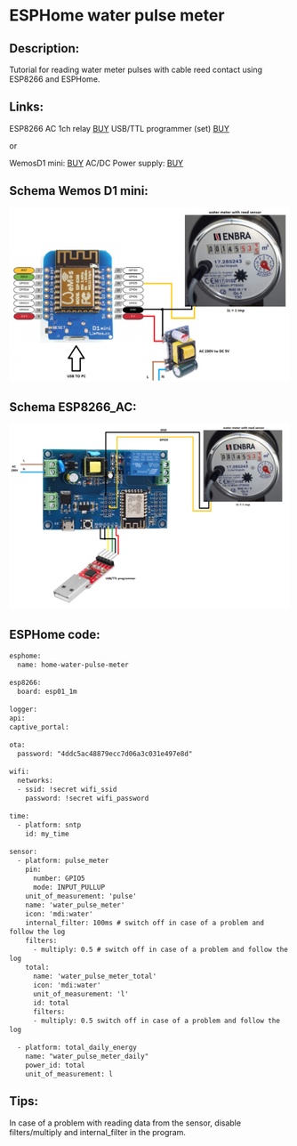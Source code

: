 # ESPHome water pulse meter

## Description:

Tutorial for reading water meter pulses with cable reed contact using ESP8266 and ESPHome.

## Links:

ESP8266 AC 1ch relay [BUY](https://www.aliexpress.com/item/1005001631140958.html?dp=61e453ee0fa2025c4ba43400&cn=ah&aff_fcid=bc98419ec5b0425abf957a328f7c1556-1645572122033-04627-_AnTGXs&tt=CPS_NORMAL&aff_fsk=_AnTGXs&aff_platform=portals-)
USB/TTL programmer (set) [BUY](https://www.aliexpress.com/item/4000120687489.html?spm=a2g0o.productlist.0.0.1c584f39Jcl6io&algo_pvid=9b1a0e4e-551b-4ba6-af72-74ef9ac96b87&aem_p4p_detail=2022022216244713238668511815050004685000&algo_exp_id=9b1a0e4e-551b-4ba6-)

or 

WemosD1 mini: [BUY](https://www.aliexpress.com/item/1005003430551175.html?spm=a2g0o.productlist.0.0.2b6649f2d9lNvP&algo_pvid=999515b6-0dda-4fce-94ff-490172a0ba2c&aem_p4p_detail=2022022216235813155484689130080004686856&algo_exp_id=)
AC/DC Power supply: [BUY](https://www.aliexpress.com/item/1005001432291885.html?dp=61e453ee0fa2025c4ba43400&cn=ah&aff_fcid=e91f783db22b487fac9475b898675279-1645575787579-00803-_d6jWDbY&aff_fsk=_d6jWDbY&aff_platform=link-c-)

## Schema Wemos D1 mini:

![Wemos D1 mini](https://github.com/peca2345/ESPHome-water-pulse-meter/blob/main/WemosD1mini_schema.png)

## Schema ESP8266_AC:
![ESP8266 AC](https://github.com/peca2345/ESPHome-water-pulse-meter/blob/main/ESP8266_AC_schema.png)


## ESPHome code:

```
esphome:
  name: home-water-pulse-meter
  
esp8266:
  board: esp01_1m
  
logger:
api:
captive_portal:

ota:
  password: "4ddc5ac48879ecc7d06a3c031e497e8d"

wifi:
  networks:
  - ssid: !secret wifi_ssid
    password: !secret wifi_password

time:
  - platform: sntp
    id: my_time

sensor:
  - platform: pulse_meter
    pin:
      number: GPIO5
      mode: INPUT_PULLUP
    unit_of_measurement: 'pulse'
    name: 'water_pulse_meter'
    icon: 'mdi:water'
    internal_filter: 100ms # switch off in case of a problem and follow the log
    filters:
      - multiply: 0.5 # switch off in case of a problem and follow the log
    total:
      name: 'water_pulse_meter_total'
      icon: 'mdi:water'
      unit_of_measurement: 'l'
      id: total
      filters:
      - multiply: 0.5 switch off in case of a problem and follow the log

  - platform: total_daily_energy
    name: "water_pulse_meter_daily"
    power_id: total  
    unit_of_measurement: l
```


## Tips:

In case of a problem with reading data from the sensor, disable filters/multiply and internal_filter in the program.
